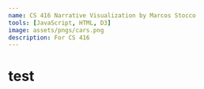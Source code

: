 ```yaml
---
name: CS 416 Narrative Visualization by Marcos Stocco
tools: [JavaScript, HTML, D3]
image: assets/pngs/cars.png
description: For CS 416
---
```


# test

<html>
   <script src='https://d3js.org/d3.v5.min.js'></script>
   <style> circle { fill: lightblue; stroke: black; } </style>
   <body onload='init()'>
   
   <svg width="1000" height="1000"></svg>
   <script>
    async function init() {
        var data = await d3.csv("https://github.com/Socram-Occots/Socram-Occots.github.io/blob/main/python_notebooks/CS416/worlddata_massaged.csv");
        var specific_data = data.filter(function(d) {if ((d["Country"] == "Africa Eastern and Southern") && (d["Indicator Name"] == "Agricultural land (sq. km)")) {
            return d;
        }})
        var xmax = d3.max(specific_data["variable"])
        var ymax = d3.max(specific_data["value"])
        var margin = 50,
            width = 500,
            height = 500;
        var x = d3.scaleLinear()
            .domain([1950, 2022])
            .range([0, width]);
        var y = d3.scaleLinear()
            .domain([0, ymax])
            .range([height, 0]);
        var svg = d3.select("svg")
            .attr("width", width + 2 * margin)
            .attr("height", height + 2 * margin)
            .append("g")
            .attr("transform", "translate(" + margin + "," + margin + ")");
        svg.append("g")
            .datum(specific_data)
            .attr("fill", "none")
            .attr("stroke", "steelblue")
            .attr("stroke-width", 1.5)
            .attr("d", d3.line()
                .x(function(d) {
                    return x(d.variable)
                })
                .y(function(d) {
                    return y(d.value)
                })
            )
        var xAxis = d3.axisBottom(x)
            .tickFormat(d3.format("~s"));
        var yAxis = d3.axisLeft(y)
            .tickFormat(d3.format("~s"));
        svg.append("g")
            .attr("transform", "translate(0," + height + ")")
            .call(xAxis);
        svg.append("g")
            .call(yAxis);
    }
   </script>
   </body>
</html>